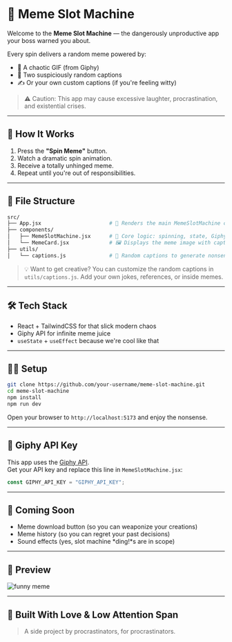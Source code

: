 # 🎰 Meme Slot Machine

Welcome to the **Meme Slot Machine** — the dangerously unproductive app your boss warned you about.

Every spin delivers a random meme powered by:
- 🎲 A chaotic GIF (from Giphy)
- 🧠 Two suspiciously random captions
- ✍️ Or your own custom captions (if you're feeling witty)

> ⚠️ Caution: This app may cause excessive laughter, procrastination, and existential crises.

---

## 🧪 How It Works

1. Press the **"Spin Meme"** button.
2. Watch a dramatic spin animation.
3. Receive a totally unhinged meme.
4. Repeat until you're out of responsibilities.

---

## 📁 File Structure

```bash
src/
├── App.jsx                      # 🧠 Renders the main MemeSlotMachine component
├── components/
│   ├── MemeSlotMachine.jsx      # 🎰 Core logic: spinning, state, Giphy fetch
│   └── MemeCard.jsx             # 🖼 Displays the meme image with captions
├── utils/
│   └── captions.js              # 💬 Random captions to generate nonsense
```

> 💡 Want to get creative? You can customize the random captions in `utils/captions.js`. Add your own jokes, references, or inside memes.

---

## 🛠 Tech Stack

- React + TailwindCSS for that slick modern chaos
- Giphy API for infinite meme juice
- `useState` + `useEffect` because we're cool like that

---

## 🧑‍💻 Setup

```bash
git clone https://github.com/your-username/meme-slot-machine.git
cd meme-slot-machine
npm install
npm run dev
```

Open your browser to `http://localhost:5173` and enjoy the nonsense.

---

## 🔑 Giphy API Key

This app uses the [Giphy API](https://developers.giphy.com/).  
Get your API key and replace this line in `MemeSlotMachine.jsx`:

```js
const GIPHY_API_KEY = "GIPHY_API_KEY";
```

---

## 📸 Coming Soon

- Meme download button (so you can weaponize your creations)
- Meme history (so you can regret your past decisions)
- Sound effects (yes, slot machine *ding!*s are in scope)

---

## 👀 Preview

![funny meme](https://media.giphy.com/media/l0MYKDrmHd0Z4V7pu/giphy.gif)

---

## 🧊 Built With Love & Low Attention Span

> A side project by procrastinators, for procrastinators.
